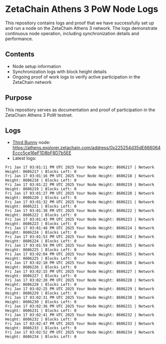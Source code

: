 # ZetaChain Athens 3 PoW Node Logs
This repository contains logs and proof that we have successfully set up and run a node on the ZetaChain Athens 3 network. The logs demonstrate continuous node operation, including synchronization details and performance.

## Contents
- Node setup information
- Synchronization logs with block height details
- Ongoing proof of work logs to verify active participation in the ZetaChain network

## Purpose
This repository serves as documentation and proof of participation in the ZetaChain Athens 3 PoW testnet.

## Logs

- [Third Bunny](https://thirdbunny.xyz/) node: https://athens.explorer.zetachain.com/address/0x225254d35dE666064Eccc5ce16eF1D8bF8D7b5EE
- Latest logs:
```
Fri Jan 17 03:01:11 PM UTC 2025 Your Node Height: 8606217 | Network Height: 8606217 | Blocks Left: 0
Fri Jan 17 03:01:16 PM UTC 2025 Your Node Height: 8606218 | Network Height: 8606218 | Blocks Left: 0
Fri Jan 17 03:01:22 PM UTC 2025 Your Node Height: 8606219 | Network Height: 8606219 | Blocks Left: 0
Fri Jan 17 03:01:27 PM UTC 2025 Your Node Height: 8606220 | Network Height: 8606220 | Blocks Left: 0
Fri Jan 17 03:01:32 PM UTC 2025 Your Node Height: 8606221 | Network Height: 8606221 | Blocks Left: 0
Fri Jan 17 03:01:38 PM UTC 2025 Your Node Height: 8606222 | Network Height: 8606222 | Blocks Left: 0
Fri Jan 17 03:01:43 PM UTC 2025 Your Node Height: 8606223 | Network Height: 8606223 | Blocks Left: 0
Fri Jan 17 03:01:48 PM UTC 2025 Your Node Height: 8606224 | Network Height: 8606224 | Blocks Left: 0
Fri Jan 17 03:01:53 PM UTC 2025 Your Node Height: 8606224 | Network Height: 8606224 | Blocks Left: 0
Fri Jan 17 03:01:59 PM UTC 2025 Your Node Height: 8606225 | Network Height: 8606225 | Blocks Left: 0
Fri Jan 17 03:02:04 PM UTC 2025 Your Node Height: 8606225 | Network Height: 8606225 | Blocks Left: 0
Fri Jan 17 03:02:10 PM UTC 2025 Your Node Height: 8606226 | Network Height: 8606226 | Blocks Left: 0
Fri Jan 17 03:02:15 PM UTC 2025 Your Node Height: 8606227 | Network Height: 8606227 | Blocks Left: 0
Fri Jan 17 03:02:20 PM UTC 2025 Your Node Height: 8606228 | Network Height: 8606228 | Blocks Left: 0
Fri Jan 17 03:02:25 PM UTC 2025 Your Node Height: 8606229 | Network Height: 8606229 | Blocks Left: 0
Fri Jan 17 03:02:31 PM UTC 2025 Your Node Height: 8606230 | Network Height: 8606230 | Blocks Left: 0
Fri Jan 17 03:02:36 PM UTC 2025 Your Node Height: 8606231 | Network Height: 8606231 | Blocks Left: 0
Fri Jan 17 03:02:41 PM UTC 2025 Your Node Height: 8606232 | Network Height: 8606232 | Blocks Left: 0
Fri Jan 17 03:02:47 PM UTC 2025 Your Node Height: 8606233 | Network Height: 8606233 | Blocks Left: 0
Fri Jan 17 03:02:52 PM UTC 2025 Your Node Height: 8606234 | Network Height: 8606234 | Blocks Left: 0
```
